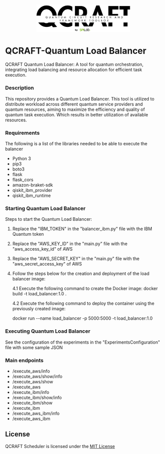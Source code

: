 <p align="center">
   <picture>
     <source media="(prefers-color-scheme: dark)" srcset="https://github.com/Qcraft-UEx/Qcraft/blob/main/docs/_images/qcraft_logo.png?raw=true" width="60%">
     <img src="https://github.com/Qcraft-UEx/Qcraft/blob/main/docs/_images/qcraft_logo.png?raw=true" width="60%" alt="Qcraft Logo">
   </picture>
  </a>
</p>

# QCRAFT-Quantum Load Balancer
QCRAFT Quantum Load Balancer: A tool for quantum orchestration, integrating load balancing and resource allocation for efficient task execution.

### Description ###

This repository provides a Quantum Load Balancer. This tool is utilized to distribute workload across different quantum service providers and quantum resources, aiming to maximize the efficiency and quality of quantum task execution. Which results in better utilization of available resources.


### Requirements ###

The following is a list of the libraries needed to be able to execute the balancer

* Python 3
* pip3
* boto3
* flask
* flask_cors
* amazon-braket-sdk
* qiskit_ibm_provider
* qiskit_ibm_runtime

### Starting Quantum Load Balancer ###

Steps to start the Quantum Load Balancer: 

1. Replace the "IBM_TOKEN" in the "balancer_ibm.py" file with the IBM Quantum token

2. Replace the "AWS_KEY_ID" in the "main.py" file with the "aws_access_key_id" of AWS

3. Replace the "AWS_SECRET_KEY" in the "main.py" file with the "aws_secret_access_key" of AWS

4. Follow the steps below for the creation and deployment of the load balancer image:

    4.1  Execute the following command to create the Docker image: docker build -t load_balancer:1.0 .

    4.2  Execute the following command to deploy the container using the previously created image: 
    
    docker run --name load_balancer -p 5000:5000 -t load_balancer:1.0

### Executing Quantum Load Balancer ###

See the configuration of the experiments in the "ExperimentsConfiguration" file with some sample JSON


### Main endpoints ###

* /execute_aws/info
* /execute_aws/show/info
* /execute_aws/show
* /execute_aws
* /execute_ibm/info
* /execute_ibm/show/info
* /execute_ibm/show
* /execute_ibm
* /execute_aws_ibm/info
* /execute_aws_ibm





## License
QCRAFT Scheduler is licensed under the [MIT License](https://github.com/Qcraft-UEx/QCRAFT/blob/main/LICENSE)
